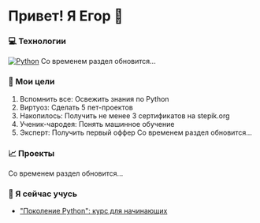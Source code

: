 # Привет! Я Егор 👋
### 💻 Технологии
[![Python](https://img.shields.io/badge/-Python-464646??style=flat-square&logo=Python)](https://www.python.org/)
Со временем раздел обновится...
### 🚀 Мои цели
1. Вспомнить все: Освежить знания по Python
2. Виртуоз: Сделать 5 пет-проектов
3. Накопилось: Получить не менее 3 сертификатов на stepik.org
4. Ученик-чародея: Понять машинное обучение
5. Эксперт: Получить первый оффер
Со временем раздел обновится...
### 📈 Проекты
Со временем раздел обновится...
### 🌱 Я сейчас учусь
- ["Поколение Python": курс для начинающих](https://stepik.org/course/58852/syllabus)
